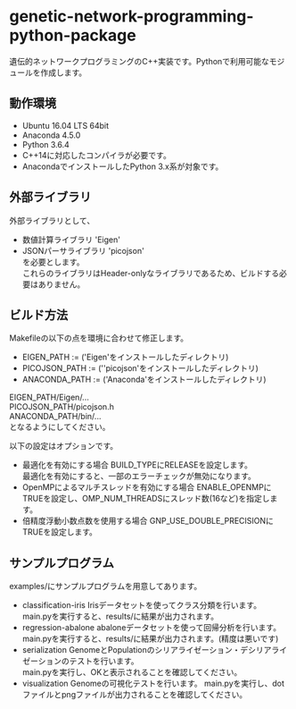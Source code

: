 # genetic-network-programming-python-package
遺伝的ネットワークプログラミングのC++実装です。Pythonで利用可能なモジュールを作成します。

## 動作環境
* Ubuntu 16.04 LTS 64bit
* Anaconda 4.5.0
* Python 3.6.4
* C++14に対応したコンパイラが必要です。
* AnacondaでインストールしたPython 3.x系が対象です。

## 外部ライブラリ
外部ライブラリとして、
* 数値計算ライブラリ 'Eigen'
* JSONパーサライブラリ 'picojson'  
を必要とします。  
これらのライブラリはHeader-onlyなライブラリであるため、ビルドする必要はありません。

## ビルド方法
Makefileの以下の点を環境に合わせて修正します。
* EIGEN_PATH := ('Eigen'をインストールしたディレクトリ)
* PICOJSON_PATH := (''picojson'をインストールしたディレクトリ)
* ANACONDA_PATH := ('Anaconda'をインストールしたディレクトリ)

EIGEN_PATH/Eigen/...  
PICOJSON_PATH/picojson.h  
ANACONDA_PATH/bin/...  
となるようにしてください。  

以下の設定はオプションです。
* 最適化を有効にする場合
BUILD_TYPEにRELEASEを設定します。  
最適化を有効にすると、一部のエラーチェックが無効になります。
* OpenMPによるマルチスレッドを有効にする場合
ENABLE_OPENMPにTRUEを設定し、OMP_NUM_THREADSにスレッド数(16など)を指定します。
* 倍精度浮動小数点数を使用する場合
GNP_USE_DOUBLE_PRECISIONにTRUEを設定します。

## サンプルプログラム
examples/にサンプルプログラムを用意してあります。
* classification-iris
Irisデータセットを使ってクラス分類を行います。
main.pyを実行すると、results/に結果が出力されます。
* regression-abalone
abaloneデータセットを使って回帰分析を行います。  
main.pyを実行すると、results/に結果が出力されます。(精度は悪いです)
* serialization
GenomeとPopulationのシリアライゼーション・デシリアライゼーションのテストを行います。  
main.pyを実行し、OKと表示されることを確認してください。
* visualization
Genomeの可視化テストを行います。
main.pyを実行し、dotファイルとpngファイルが出力されることを確認してください。
